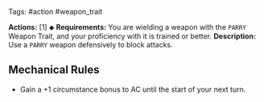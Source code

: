 Tags: #action #weapon_trait

**Actions:** [1] ⬥
**Requirements:** You are wielding a weapon with the `PARRY` Weapon Trait, and your proficiency with it is trained or better.
**Description:** Use a `PARRY` weapon defensively to block attacks.

## Mechanical Rules

- Gain a +1 circumstance bonus to AC until the start of your next turn.